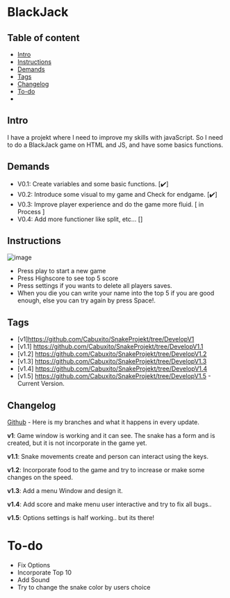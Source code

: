# BlackJack

## Table of content

* [Intro](#Intro)
* [Instructions](#Instructions)
* [Demands](#Demands)
* [Tags](#Tags)
* [Changelog](#Changelog)
* [To-do](#To-do)
* 
## Intro
I have a projekt where I need to improve my skills with javaScript. So I need to do a BlackJack game on HTML and JS, and have some basics functions.

## Demands 

<ul>
  <li> V0.1: Create variables and  some basic functions.  [✔️]</li> 
  <li> V0.2: Introduce some visual to my game and Check for endgame. [✔️]</li> 
  <li> V0.3: Improve player experience and do the game more fluid. [ in Process ]</li>
  <li> V0.4: Add more functioner like split, etc... []</li>
</ul>

## Instructions

![image](https://user-images.githubusercontent.com/89253662/189979140-662d1e63-4e6e-4680-96db-7cea5846ed02.png)

* Press play to start a new game 
* Press Highscore to see top 5 score
* Press settings if you wants to delete all players saves.
* When you die you can write your name into the top 5 if you are good enough, else you can try again by press Space!.

## Tags

* [v1]https://github.com/Cabuxito/SnakeProjekt/tree/DevelopV1
* [v1.1] https://github.com/Cabuxito/SnakeProjekt/tree/DevelopV1.1
* [v1.2] https://github.com/Cabuxito/SnakeProjekt/tree/DevelopV1.2
* [v1.3] https://github.com/Cabuxito/SnakeProjekt/tree/DevelopV1.3
* [v1.4] https://github.com/Cabuxito/SnakeProjekt/tree/DevelopV1.4
* [v1.5] https://github.com/Cabuxito/SnakeProjekt/tree/DevelopV1.5 - Current Version.

## Changelog

[Github](https://github.com/Cabuxito/SnakeProjekt/branches) - Here is my branches and what it happens in every update.

**v1**:
Game window is working and it can see.
The snake has a form and is created, but it is not incorporate in the game yet.

**v1.1**:
Snake movements create and person can interact using the keys.

**v1.2**: 
Incorporate food to the game and try to increase or make some changes on the speed.

**v1.3**:
Add a menu Window and design it.

**v1.4**:
Add score and make menu user interactive and try to fix all bugs..

**v1.5**:
Options settings is half working.. but its there!



# To-do
* Fix Options
* Incorporate Top 10
* Add Sound
* Try to change the snake color by users choice
